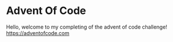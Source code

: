 # Advent Of Code

Hello, welcome to my completing of the advent of code challenge!
https://adventofcode.com
